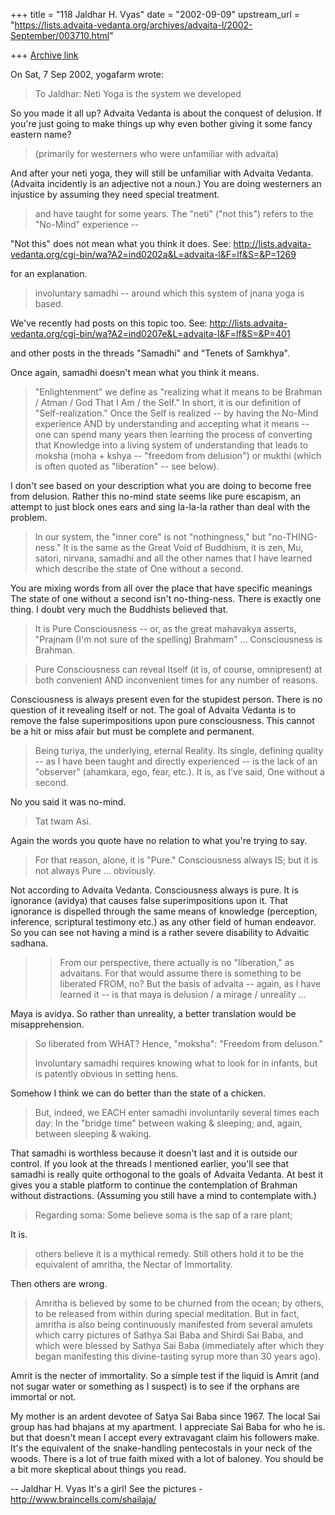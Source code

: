 +++
title = "118 Jaldhar H. Vyas"
date = "2002-09-09"
upstream_url = "https://lists.advaita-vedanta.org/archives/advaita-l/2002-September/003710.html"

+++
[Archive link](https://lists.advaita-vedanta.org/archives/advaita-l/2002-September/003710.html)

On Sat, 7 Sep 2002, yogafarm wrote:

> To Jaldhar: Neti Yoga is the system we developed

So you made it all up?  Advaita Vedanta is about the conquest of delusion.
If you're just going to make things up why even bother giving it some
fancy eastern name?

> (primarily for
> westerners who were unfamiliar with advaita)

And after your neti yoga, they will still be unfamiliar with Advaita
Vedanta. (Advaita incidently is an adjective not a noun.)  You are doing
westerners an injustice by assuming they need special treatment.

> and have taught for some
> years.  The "neti" ("not this") refers to the "No-Mind" experience --

"Not this" does not mean what you think it does.
See:
http://lists.advaita-vedanta.org/cgi-bin/wa?A2=ind0202a&L=advaita-l&F=lf&S=&P=1269

for an explanation.

> involuntary samadhi -- around which this system of jnana yoga is based.

We've recently had posts on this topic too.  See:
http://lists.advaita-vedanta.org/cgi-bin/wa?A2=ind0207e&L=advaita-l&F=lf&S=&P=401

and other posts in the threads "Samadhi" and "Tenets of Samkhya".

Once again, samadhi doesn't mean what you think it means.

>
> "Enlightenment" we define as "realizing what it means to be Brahman /
> Atman / God That I Am / the Self."  In short, it is our definition of
> "Self-realization."  Once the Self is realized -- by having the No-Mind
> experience AND by understanding and accepting what it means -- one can
> spend many years then learning the process of converting that Knowledge
> into a living system of understanding that leads to moksha (moha + kshya
> -- "freedom from delusion") or mukthi (which is often quoted as
> "liberation" -- see below).
>

I don't see based on your description what you are doing to become free
from delusion.  Rather this no-mind state seems like pure escapism, an
attempt to just block ones ears and sing la-la-la rather than deal with
the problem.

> In our system, the "inner core" is not "nothingness," but
> "no-THING-ness."  It is the same as the Great Void of Buddhism, it is
> zen, Mu, satori, nirvana, samadhi and all the other names that I have
> learned which describe the state of One without a second.
>

You are mixing words from all over the place that have specific meanings
The state of one without a second isn't no-thing-ness.  There is exactly
one thing.  I doubt very much the Buddhists believed that.

> It is Pure Consciousness -- or, as the great mahavakya asserts, "Prajnam
> (I'm not sure of the spelling) Brahmam" ... Consciousness is Brahman.
>

> Pure Consciousness can reveal Itself (it is, of course, omnipresent) at
> both convenient AND inconvenient times for any number of reasons.

Consciousness is always present even for the stupidest person.  There is
no question of it revealing itself or not.  The goal of Advaita Vedanta is
to remove the false superimpositions upon pure consciousness.  This cannot
be a hit or miss afair but must be complete and permanent.

>  Being
> turiya, the underlying, eternal Reality.  Its single, defining quality
> -- as I have been taught and directly experienced -- is the lack of an
> "observer" (ahamkara, ego, fear, etc.).  It is, as I've said, One
> without a second.

No you said it was no-mind.

>  Tat twam Asi.
>

Again the words you quote have no relation to what you're trying to say.

> For that reason, alone, it is "Pure."  Consciousness always IS; but it
> is not always Pure ... obviously.
>

Not according to Advaita Vedanta.  Consciousness always is pure.  It is
ignorance (avidya) that causes false superimpositions upon it.  That
ignorance is dispelled through the same means of knowledge (perception,
inference, scriptural testimony etc.) as any other field of human
endeavor.  So you can see not having a mind is a rather severe disability
to Advaitic sadhana.

> >From our perspective, there actually is no "liberation," as advaitans.
> For that would assume there is something to be liberated FROM, no?  But
> the basis of advaita -- again, as I have learned it -- is that maya is
> delusion / a mirage / unreality ...

Maya is avidya.  So rather than unreality, a better translation would be
misapprehension.
>
> So liberated from WHAT?  Hence, "moksha": "Freedom from deluson."
>
> Involuntary samadhi requires knowing what to look for in infants, but is
> patently obvious in setting hens.

Somehow I think we can do better than the state of a chicken.

>  But, indeed, we EACH enter samadhi
> involuntarily several times each day: In the "bridge time" between
> waking & sleeping; and, again, between sleeping & waking.
>

That samadhi is worthless because it doesn't last and it is outside our
control.  If you look at the threads I mentioned earlier, you'll see that
samadhi is really quite orthogonal to the goals of Advaita Vedanta.  At
best it gives you a stable platform to continue the contemplation of
Brahman without distractions.  (Assuming you still have a mind to
contemplate with.)

> Regarding soma: Some believe soma is the sap of a rare plant;

It is.

>  others
> believe it is a mythical remedy.  Still others hold it to be the
> equivalent of amritha, the Nectar of Immortality.
>

Then others are wrong.

> Amritha is believed by some to be churned from the ocean; by others, to
> be released from within during special meditation.  But in fact, amritha
> is also being continuously manifested from several amulets which carry
> pictures of Sathya Sai Baba and Shirdi Sai Baba, and which were blessed
> by Sathya Sai Baba (immediately after which they began manifesting this
> divine-tasting syrup more than 30 years ago).
>

Amrit is the necter of immortality.  So a simple test if the liquid is
Amrit (and not sugar water or something as I suspect) is to see if the
orphans are immortal or not.

My mother is an ardent devotee of Satya Sai Baba since 1967.  The local
Sai group has had bhajans at my apartment.  I appreciate Sai Baba for who
he is.  but that doesn't mean I accept every extravagant claim his
followers make.  It's the equivalent of the snake-handling pentecostals in
your neck of the woods.  There is a lot of true faith mixed with a lot of
baloney.  You should be a bit more skeptical about things you read.

--
Jaldhar H. Vyas <jaldhar at braincells.com>
It's a girl! See the pictures - http://www.braincells.com/shailaja/

